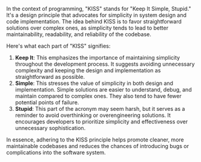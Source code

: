 In the context of programming, "KISS" stands for "Keep It Simple, Stupid." It's a design principle that advocates for simplicity in system design and code implementation. The idea behind KISS is to favor straightforward solutions over complex ones, as simplicity tends to lead to better maintainability, readability, and reliability of the codebase.

Here's what each part of "KISS" signifies:
1. **Keep It**: This emphasizes the importance of maintaining simplicity throughout the development process. It suggests avoiding unnecessary complexity and keeping the design and implementation as straightforward as possible.
2. **Simple**: This stresses the value of simplicity in both design and implementation. Simple solutions are easier to understand, debug, and maintain compared to complex ones. They also tend to have fewer potential points of failure.
3. **Stupid**: This part of the acronym may seem harsh, but it serves as a reminder to avoid overthinking or overengineering solutions. It encourages developers to prioritize simplicity and effectiveness over unnecessary sophistication.

In essence, adhering to the KISS principle helps promote cleaner, more maintainable codebases and reduces the chances of introducing bugs or complications into the software system.